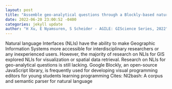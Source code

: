 ```yaml
--- 
layout: post 
title: "Assemble geo-analytical questions through a Blockly-based natural language interface" 
date: 2022-06-20 23:00:52 -0400 
categories: jekyll update 
author: "H Xu, E Nyamsuren, S Scheider - AGILE: GIScience Series, 2022" 
--- 
```

Natural language Interfaces (NLIs) have the ability to make Geographic Information Systems more accessible for interdisciplinary researchers or any inexperienced users. However, the majority of research on NLIs for GIS explored NLIs for visualization or spatial data retrieval. Research on NLIs for geo-analytical questions is still lacking. Google Blockly, an open-source JavaScript library, is frequently used for developing visual programming editors for young students learning programming Cites: Nl2bash: A corpus and semantic parser for natural language
